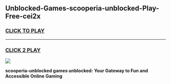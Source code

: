 
## Unblocked-Games-scooperia-unblocked-Play-Free-cei2x
<h3>
<a href="https://premium76.site?title=scooperia-unblocked&ref=10A">CLICK TO PLAY</a></h3>
<hr>

<h3>
<a href="https://premium76.site?title=scooperia-unblocked&ref=10A">CLICK 2 PLAY</a>
  
</h3>

<a href="https://premium76.site?title=scooperia-unblocked&ref=10A"><img src="https://clearcache.store/games.png"></a>


**scooperia-unblocked games unblocked: Your Gateway to Fun and Accessible Online Gaming**
